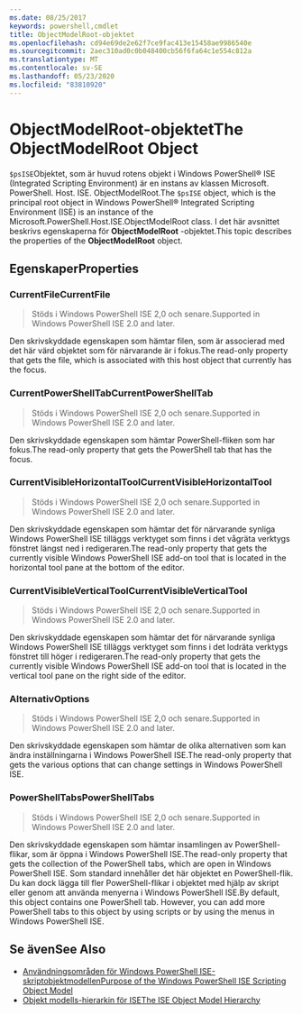 ```yaml
---
ms.date: 08/25/2017
keywords: powershell,cmdlet
title: ObjectModelRoot-objektet
ms.openlocfilehash: cd94e69de2e62f7ce9fac413e15458ae9986540e
ms.sourcegitcommit: 2aec310ad0c0b048400cb56f6fa64c1e554c812a
ms.translationtype: MT
ms.contentlocale: sv-SE
ms.lasthandoff: 05/23/2020
ms.locfileid: "83810920"
---
```

# <a name="the-objectmodelroot-object"></a><span data-ttu-id="f8c05-103">ObjectModelRoot-objektet</span><span class="sxs-lookup"><span data-stu-id="f8c05-103">The ObjectModelRoot Object</span></span>

<span data-ttu-id="f8c05-104">`$psISE`Objektet, som är huvud rotens objekt i Windows PowerShell® ISE (Integrated Scripting Environment) är en instans av klassen Microsoft. PowerShell. Host. ISE. ObjectModelRoot.</span><span class="sxs-lookup"><span data-stu-id="f8c05-104">The `$psISE` object, which is the principal root object in Windows PowerShell® Integrated Scripting Environment (ISE) is an instance of the Microsoft.PowerShell.Host.ISE.ObjectModelRoot class.</span></span> <span data-ttu-id="f8c05-105">I det här avsnittet beskrivs egenskaperna för **ObjectModelRoot** -objektet.</span><span class="sxs-lookup"><span data-stu-id="f8c05-105">This topic describes the properties of the **ObjectModelRoot** object.</span></span>

## <a name="properties"></a><span data-ttu-id="f8c05-106">Egenskaper</span><span class="sxs-lookup"><span data-stu-id="f8c05-106">Properties</span></span>

### <a name="currentfile"></a><span data-ttu-id="f8c05-107">CurrentFile</span><span class="sxs-lookup"><span data-stu-id="f8c05-107">CurrentFile</span></span>

> <span data-ttu-id="f8c05-108">Stöds i Windows PowerShell ISE 2,0 och senare.</span><span class="sxs-lookup"><span data-stu-id="f8c05-108">Supported in Windows PowerShell ISE 2.0 and later.</span></span>

<span data-ttu-id="f8c05-109">Den skrivskyddade egenskapen som hämtar filen, som är associerad med det här värd objektet som för närvarande är i fokus.</span><span class="sxs-lookup"><span data-stu-id="f8c05-109">The read-only property that gets the file, which is associated with this host object that currently has the focus.</span></span>

### <a name="currentpowershelltab"></a><span data-ttu-id="f8c05-110">CurrentPowerShellTab</span><span class="sxs-lookup"><span data-stu-id="f8c05-110">CurrentPowerShellTab</span></span>

> <span data-ttu-id="f8c05-111">Stöds i Windows PowerShell ISE 2,0 och senare.</span><span class="sxs-lookup"><span data-stu-id="f8c05-111">Supported in Windows PowerShell ISE 2.0 and later.</span></span>

<span data-ttu-id="f8c05-112">Den skrivskyddade egenskapen som hämtar PowerShell-fliken som har fokus.</span><span class="sxs-lookup"><span data-stu-id="f8c05-112">The read-only property that gets the PowerShell tab that has the focus.</span></span>

### <a name="currentvisiblehorizontaltool"></a><span data-ttu-id="f8c05-113">CurrentVisibleHorizontalTool</span><span class="sxs-lookup"><span data-stu-id="f8c05-113">CurrentVisibleHorizontalTool</span></span>

> <span data-ttu-id="f8c05-114">Stöds i Windows PowerShell ISE 2,0 och senare.</span><span class="sxs-lookup"><span data-stu-id="f8c05-114">Supported in Windows PowerShell ISE 2.0 and later.</span></span>

<span data-ttu-id="f8c05-115">Den skrivskyddade egenskapen som hämtar det för närvarande synliga Windows PowerShell ISE tilläggs verktyget som finns i det vågräta verktygs fönstret längst ned i redigeraren.</span><span class="sxs-lookup"><span data-stu-id="f8c05-115">The read-only property that gets the currently visible Windows PowerShell ISE add-on tool that is located in the horizontal tool pane at the bottom of the editor.</span></span>

### <a name="currentvisibleverticaltool"></a><span data-ttu-id="f8c05-116">CurrentVisibleVerticalTool</span><span class="sxs-lookup"><span data-stu-id="f8c05-116">CurrentVisibleVerticalTool</span></span>

> <span data-ttu-id="f8c05-117">Stöds i Windows PowerShell ISE 2,0 och senare.</span><span class="sxs-lookup"><span data-stu-id="f8c05-117">Supported in Windows PowerShell ISE 2.0 and later.</span></span>

<span data-ttu-id="f8c05-118">Den skrivskyddade egenskapen som hämtar det för närvarande synliga Windows PowerShell ISE tilläggs verktyget som finns i det lodräta verktygs fönstret till höger i redigeraren.</span><span class="sxs-lookup"><span data-stu-id="f8c05-118">The read-only property that gets the currently visible Windows PowerShell ISE add-on tool that is located in the vertical tool pane on the right side of the editor.</span></span>

### <a name="options"></a><span data-ttu-id="f8c05-119">Alternativ</span><span class="sxs-lookup"><span data-stu-id="f8c05-119">Options</span></span>

> <span data-ttu-id="f8c05-120">Stöds i Windows PowerShell ISE 2,0 och senare.</span><span class="sxs-lookup"><span data-stu-id="f8c05-120">Supported in Windows PowerShell ISE 2.0 and later.</span></span>

<span data-ttu-id="f8c05-121">Den skrivskyddade egenskapen som hämtar de olika alternativen som kan ändra inställningarna i Windows PowerShell ISE.</span><span class="sxs-lookup"><span data-stu-id="f8c05-121">The read-only property that gets the various options that can change settings in Windows PowerShell ISE.</span></span>

### <a name="powershelltabs"></a><span data-ttu-id="f8c05-122">PowerShellTabs</span><span class="sxs-lookup"><span data-stu-id="f8c05-122">PowerShellTabs</span></span>

> <span data-ttu-id="f8c05-123">Stöds i Windows PowerShell ISE 2,0 och senare.</span><span class="sxs-lookup"><span data-stu-id="f8c05-123">Supported in Windows PowerShell ISE 2.0 and later.</span></span>

<span data-ttu-id="f8c05-124">Den skrivskyddade egenskapen som hämtar insamlingen av PowerShell-flikar, som är öppna i Windows PowerShell ISE.</span><span class="sxs-lookup"><span data-stu-id="f8c05-124">The read-only property that gets the collection of the PowerShell tabs, which are open in Windows PowerShell ISE.</span></span> <span data-ttu-id="f8c05-125">Som standard innehåller det här objektet en PowerShell-flik. Du kan dock lägga till fler PowerShell-flikar i objektet med hjälp av skript eller genom att använda menyerna i Windows PowerShell ISE.</span><span class="sxs-lookup"><span data-stu-id="f8c05-125">By default, this object contains one PowerShell tab. However, you can add more PowerShell tabs to this object by using scripts or by using the menus in Windows PowerShell ISE.</span></span>

## <a name="see-also"></a><span data-ttu-id="f8c05-126">Se även</span><span class="sxs-lookup"><span data-stu-id="f8c05-126">See Also</span></span>

- [<span data-ttu-id="f8c05-127">Användningsområden för Windows PowerShell ISE-skriptobjektmodellen</span><span class="sxs-lookup"><span data-stu-id="f8c05-127">Purpose of the Windows PowerShell ISE Scripting Object Model</span></span>](Purpose-of-the-Windows-PowerShell-ISE-Scripting-Object-Model.md)
- [<span data-ttu-id="f8c05-128">Objekt modells-hierarkin för ISE</span><span class="sxs-lookup"><span data-stu-id="f8c05-128">The ISE Object Model Hierarchy</span></span>](The-ISE-Object-Model-Hierarchy.md)
